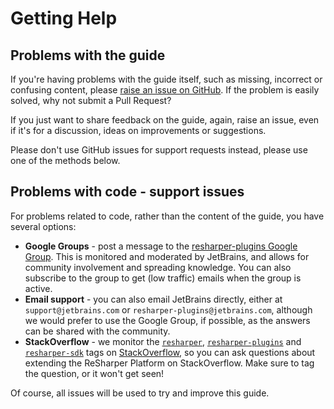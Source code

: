 # Getting Help

## Problems with the guide

If you're having problems with the guide itself, such as missing, incorrect or confusing content, please [raise an issue on GitHub](https://github.com/JetBrains/resharper-devguide/issues). If the problem is easily solved, why not submit a Pull Request?

If you just want to share feedback on the guide, again, raise an issue, even if it's for a discussion, ideas on improvements or suggestions.

Please don't use GitHub issues for support requests instead, please use one of the methods below.

## Problems with code - support issues

For problems related to code, rather than the content of the guide, you have several options:

* **Google Groups** - post a message to the [resharper-plugins Google Group](https://groups.google.com/d/forum/resharper-plugins). This is monitored and moderated by JetBrains, and allows for community involvement and spreading knowledge. You can also subscribe to the group to get (low traffic) emails when the group is active.
* **Email support** - you can also email JetBrains directly, either at `support@jetbrains.com` or `resharper-plugins@jetbrains.com`, although we would prefer to use the Google Group, if possible, as the answers can be shared with the community.
* **StackOverflow** - we monitor the [`resharper`](http://stackoverflow.com/questions/tagged/resharper), [`resharper-plugins`](http://stackoverflow.com/questions/tagged/resharper-plugins) and [`resharper-sdk`](http://stackoverflow.com/questions/tagged/resharper-sdk) tags on [StackOverflow](http://stackoverflow.com), so you can ask questions about extending the ReSharper Platform on StackOverflow. Make sure to tag the question, or it won't get seen!

Of course, all issues will be used to try and improve this guide.

